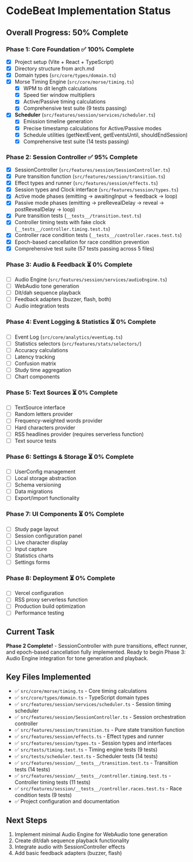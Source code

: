 # CodeBeat Implementation Status

## Overall Progress: 50% Complete

### Phase 1: Core Foundation ✅ 100% Complete
- [x] Project setup (Vite + React + TypeScript)
- [x] Directory structure from arch.md
- [x] Domain types (`src/core/types/domain.ts`)
- [x] Morse Timing Engine (`src/core/morse/timing.ts`)
  - [x] WPM to dit length calculations
  - [x] Speed tier window multipliers
  - [x] Active/Passive timing calculations
  - [x] Comprehensive test suite (9 tests passing)
- [x] **Scheduler** (`src/features/session/services/scheduler.ts`)
  - [x] Emission timeline generation
  - [x] Precise timestamp calculations for Active/Passive modes
  - [x] Schedule utilities (getNextEvent, getEventsUntil, shouldEndSession)
  - [x] Comprehensive test suite (14 tests passing)

### Phase 2: Session Controller ✅ 95% Complete
- [x] SessionController (`src/features/session/SessionController.ts`)
- [x] Pure transition function (`src/features/session/transition.ts`)
- [x] Effect types and runner (`src/features/session/effects.ts`)
- [x] Session types and Clock interface (`src/features/session/types.ts`)
- [x] Active mode phases (emitting → awaitingInput → feedback → loop)
- [x] Passive mode phases (emitting → preRevealDelay → reveal → postRevealDelay → loop)
- [x] Pure transition tests (`__tests__/transition.test.ts`)
- [x] Controller timing tests with fake clock (`__tests__/controller.timing.test.ts`)
- [x] Controller race condition tests (`__tests__/controller.races.test.ts`)
- [x] Epoch-based cancellation for race condition prevention
- [x] Comprehensive test suite (57 tests passing across 5 files)

### Phase 3: Audio & Feedback ⏳ 0% Complete
- [ ] Audio Engine (`src/features/session/services/audioEngine.ts`)
- [ ] WebAudio tone generation
- [ ] Dit/dah sequence playback
- [ ] Feedback adapters (buzzer, flash, both)
- [ ] Audio integration tests

### Phase 4: Event Logging & Statistics ⏳ 0% Complete
- [ ] Event Log (`src/core/analytics/eventLog.ts`)
- [ ] Statistics selectors (`src/features/stats/selectors/`)
- [ ] Accuracy calculations
- [ ] Latency tracking
- [ ] Confusion matrix
- [ ] Study time aggregation
- [ ] Chart components

### Phase 5: Text Sources ⏳ 0% Complete
- [ ] TextSource interface
- [ ] Random letters provider
- [ ] Frequency-weighted words provider
- [ ] Hard characters provider
- [ ] RSS headlines provider (requires serverless function)
- [ ] Text source tests

### Phase 6: Settings & Storage ⏳ 0% Complete
- [ ] UserConfig management
- [ ] Local storage abstraction
- [ ] Schema versioning
- [ ] Data migrations
- [ ] Export/import functionality

### Phase 7: UI Components ⏳ 0% Complete
- [ ] Study page layout
- [ ] Session configuration panel
- [ ] Live character display
- [ ] Input capture
- [ ] Statistics charts
- [ ] Settings forms

### Phase 8: Deployment ⏳ 0% Complete
- [ ] Vercel configuration
- [ ] RSS proxy serverless function
- [ ] Production build optimization
- [ ] Performance testing

## Current Task
**Phase 2 Complete!** - SessionController with pure transitions, effect runner, and epoch-based cancellation fully implemented. Ready to begin Phase 3: Audio Engine integration for tone generation and playback.

## Key Files Implemented
- ✅ `src/core/morse/timing.ts` - Core timing calculations
- ✅ `src/core/types/domain.ts` - TypeScript domain types
- ✅ `src/features/session/services/scheduler.ts` - Session timing scheduler
- ✅ `src/features/session/SessionController.ts` - Session orchestration controller
- ✅ `src/features/session/transition.ts` - Pure state transition function
- ✅ `src/features/session/effects.ts` - Effect types and runner
- ✅ `src/features/session/types.ts` - Session types and interfaces
- ✅ `src/tests/timing.test.ts` - Timing engine tests (9 tests)
- ✅ `src/tests/scheduler.test.ts` - Scheduler tests (14 tests)
- ✅ `src/features/session/__tests__/transition.test.ts` - Transition tests (14 tests)
- ✅ `src/features/session/__tests__/controller.timing.test.ts` - Controller timing tests (11 tests)
- ✅ `src/features/session/__tests__/controller.races.test.ts` - Race condition tests (9 tests)
- ✅ Project configuration and documentation

## Next Steps
1. Implement minimal Audio Engine for WebAudio tone generation
2. Create dit/dah sequence playback functionality
3. Integrate audio with SessionController effects
4. Add basic feedback adapters (buzzer, flash)